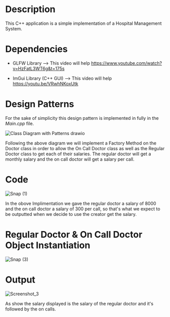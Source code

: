 # Description
This C++ application is a simple implementation of a Hospital Management System.

# Dependencies
- GLFW Library
--> This video will help
https://www.youtube.com/watch?v=HzFatL3WT6g&t=175s

- ImGui Library (C++ GUI)
--> This video will help
https://youtu.be/VRwhNKoxUtk

# Design Patterns
For the sake of simplicity this design pattern is implemented in fully in the *Main.cpp* file.

![Class Diagram with Patterns drawio](https://user-images.githubusercontent.com/69485266/206863499-85a72b3d-5c2c-4210-9389-8f6008cf6c1e.png)

Following the above diagram we will implement a Factory Method on the Doctor class in order to allow the On Call Doctor class as well as the Regular Doctor class to get each of their salaries. The regular doctor will get a monthly salary and the on call doctor will get a salary per call.

# Code
![Snap (1)](https://user-images.githubusercontent.com/69485266/206863884-1d859d4c-d11a-41e9-b6fd-f0b2ed9e6d53.png)

In the obove Implimentation we gave the regular doctor a salary of 8000 and the on call doctor a salary of 300 per call, so that's what we expect to be outputted when we decide to use the creator get the salary.

# Regular Doctor & On Call Doctor Object Instantiation 
![Snap (3)](https://user-images.githubusercontent.com/69485266/206864057-b5e14868-0d20-4a52-8ce7-0caeaae826ac.png)

# Output
![Screenshot_3](https://user-images.githubusercontent.com/69485266/206864155-b26f1ef8-e7b5-448e-8cbf-28da5dd21bbf.png)

As show the salary displayed is the salary of the regular doctor and it's followed by the on calls.
